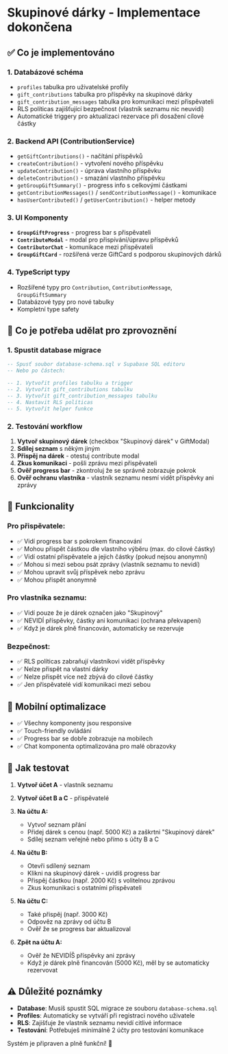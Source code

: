 # Skupinové dárky - Implementace dokončena

## ✅ Co je implementováno

### 1. **Databázové schéma**
- `profiles` tabulka pro uživatelské profily
- `gift_contributions` tabulka pro příspěvky na skupinové dárky
- `gift_contribution_messages` tabulka pro komunikaci mezi přispěvateli
- RLS políticas zajišťující bezpečnost (vlastník seznamu nic neuvidí)
- Automatické triggery pro aktualizaci rezervace při dosažení cílové částky

### 2. **Backend API (ContributionService)**
- `getGiftContributions()` - načítání příspěvků
- `createContribution()` - vytvoření nového příspěvku
- `updateContribution()` - úprava vlastního příspěvku
- `deleteContribution()` - smazání vlastního příspěvku
- `getGroupGiftSummary()` - progress info s celkovými částkami
- `getContributionMessages()` / `sendContributionMessage()` - komunikace
- `hasUserContributed()` / `getUserContribution()` - helper metody

### 3. **UI Komponenty**
- **`GroupGiftProgress`** - progress bar s přispěvateli
- **`ContributeModal`** - modal pro přispívání/úpravu příspěvků
- **`ContributorChat`** - komunikace mezi přispěvateli
- **`GroupGiftCard`** - rozšířená verze GiftCard s podporou skupinových dárků

### 4. **TypeScript typy**
- Rozšířené typy pro `Contribution`, `ContributionMessage`, `GroupGiftSummary`
- Databázové typy pro nové tabulky
- Kompletní type safety

## 🔧 Co je potřeba udělat pro zprovoznění

### 1. **Spustit database migrace**
```sql
-- Spusť soubor database-schema.sql v Supabase SQL editoru
-- Nebo po částech:

-- 1. Vytvořit profiles tabulku a trigger
-- 2. Vytvořit gift_contributions tabulku
-- 3. Vytvořit gift_contribution_messages tabulku
-- 4. Nastavit RLS políticas
-- 5. Vytvořit helper funkce
```

### 2. **Testování workflow**
1. **Vytvoř skupinový dárek** (checkbox "Skupinový dárek" v GiftModal)
2. **Sdílej seznam** s někým jiným
3. **Přispěj na dárek** - otestuj contribute modal
4. **Zkus komunikaci** - pošli zprávu mezi přispěvateli
5. **Ověř progress bar** - zkontroluj že se správně zobrazuje pokrok
6. **Ověř ochranu vlastníka** - vlastník seznamu nesmí vidět příspěvky ani zprávy

## 🎯 Funkcionality

### Pro přispěvatele:
- ✅ Vidí progress bar s pokrokem financování
- ✅ Mohou přispět částkou dle vlastního výběru (max. do cílové částky)
- ✅ Vidí ostatní přispěvatele a jejich částky (pokud nejsou anonymní)
- ✅ Mohou si mezi sebou psát zprávy (vlastník seznamu to nevidí)
- ✅ Mohou upravit svůj příspěvek nebo zprávu
- ✅ Mohou přispět anonymně

### Pro vlastníka seznamu:
- ✅ Vidí pouze že je dárek označen jako "Skupinový"
- ✅ NEVIDÍ příspěvky, částky ani komunikaci (ochrana překvapení)
- ✅ Když je dárek plně financován, automaticky se rezervuje

### Bezpečnost:
- ✅ RLS políticas zabraňují vlastníkovi vidět příspěvky
- ✅ Nelze přispět na vlastní dárky
- ✅ Nelze přispět více než zbývá do cílové částky
- ✅ Jen přispěvatelé vidí komunikaci mezi sebou

## 📱 Mobilní optimalizace
- ✅ Všechny komponenty jsou responsive
- ✅ Touch-friendly ovládání
- ✅ Progress bar se dobře zobrazuje na mobilech
- ✅ Chat komponenta optimalizována pro malé obrazovky

## 🚀 Jak testovat

1. **Vytvoř účet A** - vlastník seznamu
2. **Vytvoř účet B a C** - přispěvatelé
3. **Na účtu A:**
   - Vytvoř seznam přání
   - Přidej dárek s cenou (např. 5000 Kč) a zaškrtni "Skupinový dárek"
   - Sdílej seznam veřejně nebo přímo s účty B a C

4. **Na účtu B:**
   - Otevři sdílený seznam
   - Klikni na skupinový dárek - uvidíš progress bar
   - Přispěj částkou (např. 2000 Kč) s volitelnou zprávou
   - Zkus komunikaci s ostatními přispěvateli

5. **Na účtu C:**
   - Také přispěj (např. 3000 Kč)
   - Odpověz na zprávy od účtu B
   - Ověř že se progress bar aktualizoval

6. **Zpět na účtu A:**
   - Ověř že NEVIDÍŠ příspěvky ani zprávy
   - Když je dárek plně financován (5000 Kč), měl by se automaticky rezervovat

## ⚠️ Důležité poznámky

- **Database**: Musíš spustit SQL migrace ze souboru `database-schema.sql`
- **Profiles**: Automaticky se vytváří při registraci nového uživatele
- **RLS**: Zajišťuje že vlastník seznamu nevidí citlivé informace
- **Testování**: Potřebuješ minimálně 2 účty pro testování komunikace

Systém je připraven a plně funkční! 🎉